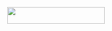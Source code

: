 <p align="center"><a href="https://dashboard.heroku.com/new?template=https://github.com/RUDRA-JAAT/Rudra-Spam"> <img src="https://img.shields.io/badge/Deploy%20On%20Heroku-bringle?style=for-the-badge&logo=heroku" width="220" height="38.45"/></a></p>